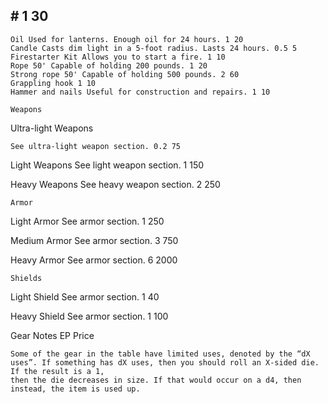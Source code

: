 ## # 1 30

```
Oil Used for lanterns. Enough oil for 24 hours. 1 20
Candle Casts dim light in a 5-foot radius. Lasts 24 hours. 0.5 5
Firestarter Kit Allows you to start a fire. 1 10
Rope 50' Capable of holding 200 pounds. 1 20
Strong rope 50' Capable of holding 500 pounds. 2 60
Grappling hook 1 10
Hammer and nails Useful for construction and repairs. 1 10
```

```
Weapons
```

Ultra-light
Weapons

```
See ultra-light weapon section. 0.2 75
```

Light Weapons See light weapon section. 1 150

Heavy Weapons See heavy weapon section. 2 250

```
Armor
```

Light Armor See armor section. 1 250

Medium Armor See armor section. 3 750

Heavy Armor See armor section. 6 2000

```
Shields
```

Light Shield See armor section. 1 40

Heavy Shield See armor section. 1 100

Gear Notes EP Price

```
Some of the gear in the table have limited uses, denoted by the “dX uses”. If something has dX uses, then you should roll an X-sided die. If the result is a 1,
then the die decreases in size. If that would occur on a d4, then instead, the item is used up.
```
